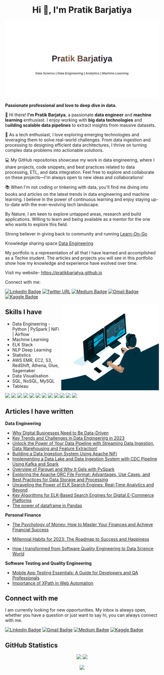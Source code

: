 <h1 align="center">Hi 👋, I'm Pratik Barjatiya</h1>

![Pratik Barjatiya](https://raw.githubusercontent.com/pratikbarjatya/pratikbarjatya/master/assets/images/Banner.svg)

[1.1]: https://github.com/pratikbarjatya/pratikbarjatya/blob/master/assets/icons/LinkedIn.svg (linkedin)
[2.1]: https://github.com/pratikbarjatya/pratikbarjatya/blob/master/assets/icons/email.png (mail)
[3.1]: https://github.com/pratikbarjatya/pratikbarjatya/blob/master/assets/icons/medium39.png (medium)
[4.1]: https://github.com/pratikbarjatya/pratikbarjatya/blob/master/assets/icons/Kaggle.svg (kaggle)

[1]: https://www.linkedin.com/in/pratik-barjatiya/
[2]: mailto:pratikbarjatya@gmail.com
[3]: https://medium.com/@pratikbarjatya
[4]: https://www.kaggle.com/pra0705

**Passionate professional and love to deep dive in data.**
  
👋 Hi there! **I'm Pratik Barjatya**, a passionate **data engineer** and **machine learning** enthusiast. I enjoy working with **big data technologies** and b**uilding scalable data pipelines** to extract insights from massive datasets.

🚀 As a tech enthusiast, I love exploring emerging technologies and leveraging them to solve real-world challenges. From data ingestion and processing to designing efficient data architectures, I thrive on turning complex data problems into actionable solutions.

💻 My GitHub repositories showcase my work in data engineering, where I share projects, code snippets, and best practices related to data processing, ETL, and data integration. Feel free to explore and collaborate on these projects—I'm always open to new ideas and collaborations!

📚 When I'm not coding or tinkering with data, you'll find me diving into books and articles on the latest trends in data engineering and machine learning. I believe in the power of continuous learning and enjoy staying up-to-date with the ever-evolving tech landscape.

By Nature, I am keen to explore untapped areas, research and build applications. Willing to learn and being available as a mentor for the one who wants to explore this field.
 
Strong believer in giving back to community and running [Learn-On-Go](https://www.linkedin.com/groups/13913721/) 

Knowledge sharing space [Data Engineering](https://dataengineering.quora.com/)

My portfolio is a representation of all that I have learned and accomplished as a Techie student. 
The articles and projects you will see in this portfolio show how my knowledge and experience have evolved over time.

Visit my website- https://pratikbarjatya.github.io

Connect with me:

[![Linkedin Badge](https://img.shields.io/badge/-LinkedIn-blue?style=flat-square&logo=Linkedin&logoColor=white&link=https://www.linkedin.com/in/pratik-barjatiya)](https://www.linkedin.com/in/pratik-barjatiya)
[![Twitter URL](https://img.shields.io/badge/Twitter-1DA1F2?style=flat-square&logo=twitter&logoColor=white&link=https://twitter.com/pratik007a)](https://twitter.com/pratik007a)
[![Medium Badge](https://img.shields.io/badge/-Medium-000000?style=flat-square&labelColor=000000&logo=medium&logoColor=white&link=https://medium.com/@pratikbarjatya)](https://medium.com/@pratikbarjatya)
[![Gmail Badge](https://img.shields.io/badge/-Gmail-c14438?style=flat-square&logo=Gmail&logoColor=white&link=mailto:pratikbarjatya@gmail.com)](mailto:pratikbarjatya@gmail.com)
[![Kaggle Badge](https://img.shields.io/badge/-Kaggle-20BEFF?style=flat-square&logo=Kaggle&logoColor=white&link=https://www.kaggle.com/pra0705)](https://www.kaggle.com/pra0705) 
<!-- ---- -->

 <img align="right" alt="GIF" src="https://raw.githubusercontent.com/pratikbarjatya/pratikbarjatya/master/assets/images/codegif.gif" width="320" height="284" />

## Skills I have

* Data Engineering - Python | PySpark | NiFi | Airflow
* Machine Learning
* ELK Stack
* NLP Deep Learning
* Statistics
* AWS EMR, EC2, S3, RedShift, Athena, Glue, Sagemaker 
* Data Visualisation
* SQL, NoSQL, MySQL
* Tableau

![](https://img.shields.io/badge/Code-Python-informational?style=flat&logo=python&logoColor=white&color=2CD4A7)
![](https://img.shields.io/badge/Database-InfluxDB-informational?style=flat&logo=influxdb&logoColor=white&color=2CD4A7)
![](https://img.shields.io/badge/Database-PostgreSQL-informational?style=flat&logo=postgresql&logoColor=white&color=2CD4A7)
![](https://img.shields.io/badge/Frontend-HTML-informational?style=flat&logo=html5&logoColor=white&color=2CD4A7)
![](https://img.shields.io/badge/Frontend-CSS-informational?style=flat&logo=css&logoColor=white&color=2CD4A7)
![](https://img.shields.io/badge/Shell-Bash-informational?style=flat&logo=bash&logoColor=white&color=2CD4A7)
![](https://img.shields.io/badge/DeepLearning-Keras-informational?style=flat&logo=pytorch&logoColor=white&color=2CD4A7)
![](https://img.shields.io/badge/DeepLearning-PyTorch-informational?style=flat&logo=keras&logoColor=white&color=2CD4A7)
![](https://img.shields.io/badge/ML-ScikitLearn-informational?style=flat&logo=sklearn&logoColor=white&color=2CD4A7)
![](https://img.shields.io/badge/DataViz-Plotly-informational?style=flat&logo=plotly&logoColor=white&color=2CD4A7)
![](https://img.shields.io/badge/DataViz-Seaborn-informational?style=flat&logo=seaborn&logoColor=white&color=2CD4A7)
![](https://img.shields.io/badge/Deployment-Heroku-informational?style=flat&logo=heroku&logoColor=white&color=2CD4A7)


## Articles I have written
**Data Engineering**
- [Why Digital Businesses Need to Be Data-Driven](https://pratikbarjatya.medium.com/why-digital-data-driven-42a9499393df)
- [Key Trends and Challenges in Data Engineering in 2023](https://pratikbarjatya.medium.com/key-trends-and-challenges-in-data-engineering-367c15df1b7)
- [Unlock the Power of Your Data Pipeline with Streaming Data Ingestion, Data Warehousing and Feature Extraction!](https://pratikbarjatya.medium.com/unlock-the-power-of-your-data-pipeline-with-streaming-data-ingestion-data-warehousing-and-feature-58d11870a4ad)
- [Building a Data Ingestion System Using Apache NiFi](https://pratikbarjatya.medium.com/building-data-ingestion-system-using-apache-nifi-76e90765ac43)
- [Implementing a Data Lake and Data Ingestion System with CDC Pipeline Using Kafka and Spark](https://medium.com/data-and-beyond/implementing-data-lake-and-data-ingestion-system-with-cdc-pipeline-using-kafka-and-spark-1da6de73de10)
- [Overview of Parquet and Why It Gels with PySpark](https://medium.com/data-and-beyond/overview-parquet-and-why-it-gels-with-pyspark-d6e2209bf225)
- [Exploring the Apache ORC File Format: Advantages, Use Cases, and Best Practices for Data Storage and Processing](https://medium.com/data-and-beyond/exploring-the-orc-file-format-advantages-use-cases-and-best-practices-for-data-storage-and-79c607ee9289)
- [Unraveling the Power of ELK Search Engines: Real-Time Analytics and Beyond](https://pratikbarjatya.medium.com/unraveling-the-power-of-elk-search-engines-real-time-analytics-and-beyond-8ca6960fcd32)
- [Key Algorithms for ELK-Based Search Engines for Digital E-Commerce Platforms](https://pratikbarjatya.medium.com/key-algorithms-for-elk-based-search-engines-for-digital-e-commerce-platforms-542a6a7f1f07)
- [The power of dataframe in Pandas](https://pratikbarjatya.medium.com/the-power-of-data-frame-in-pandas-ade694253e20)

**Personal Finance**
- [The Psychology of Money: How to Master Your Finances and Achieve Financial Success](https://pratikbarjatya.medium.com/the-psychology-of-money-lessons-learned-on-the-path-to-financial-success-56027adaeeca)
- [Millennial Habits for 2023: The Roadmap to Success and Happiness](https://pratikbarjatya.medium.com/millennial-habits-for-2023-the-roadmap-to-success-and-happiness-818e0c297c9)

- [How I transformed from Software Quality Engineering to Data Science World](https://pratikbarjatya.medium.com/how-i-transformed-from-software-quality-engineering-to-data-science-world-bb13ca1c3122)

**Software Testing and Quality Engineering**
- [Mobile App Testing Essentials: A Guide for Developers and QA Professionals](https://pratikbarjatya.medium.com/mobile-apps-testing-essentials-5497f5939cd6)
- [Importance of XPath in Web Automation](https://pratikbarjatya.medium.com/importance-of-xpath-in-web-automation-81139b9001c5)


## Connect with me

I am currently looking for new opportunities. My inbox is always open, whether you have a question or just want to say hi, you can always connect with me.

[![Linkedin Badge](https://img.shields.io/badge/-LinkedIn-blue?style=flat-square&logo=Linkedin&logoColor=white&link=https://www.linkedin.com/in/pratik-barjatiya)](https://www.linkedin.com/in/pratik-barjatiya)
[![Gmail Badge](https://img.shields.io/badge/-Gmail-c14438?style=flat-square&logo=Gmail&logoColor=white&link=mailto:pratikbarjatya@gmail.com)](mailto:pratikbarjatya@gmail.com)
[![Medium Badge](https://img.shields.io/badge/-Medium-000000?style=flat-square&labelColor=000000&logo=medium&logoColor=white&link=https://medium.com/@pratikbarjatya)](https://medium.com/@pratikbarjatya)
[![Kaggle Badge](https://img.shields.io/badge/-Kaggle-20BEFF?style=flat-square&logo=Kaggle&logoColor=white&link=https://www.kaggle.com/kritikseth)](https://www.kaggle.com/pra0705) 

<!-- section - social media icons -->

## GitHub Statistics

<p align = "center">
  <img src = "https://github-readme-stats.vercel.app/api?username=pratikbarjatya&hide=prs&show_icons=true&count_private=true&title_color=fff&icon_color=79ff97&bg_color=151515&theme=tokyonight&line_height=40">
  <img src = "https://github-readme-stats.vercel.app/api/top-langs/?username=pratikbarjatya&hide=css,java,html&title_color=fff&bg_color=151515&theme=tokyonight">
</p>


<p align='center'>
  <img align='center' src="https://visitor-badge.glitch.me/badge?page_id=pratikbarjatya.visitor-badge">
<p/>

<!--
**pratikbarjatya/pratikbarjatya** is a ✨ _special_ ✨ repository because its `README.md` (this file) appears on your GitHub profile.

Here are some ideas to get you started:

- 🔭 I’m currently working on ...
- 🌱 I’m currently learning ...
- 👯 I’m looking to collaborate on ...
- 🤔 I’m looking for help with ...
- 💬 Ask me about ...
- 📫 How to reach me: ...
- 😄 Pronouns: ...
- ⚡ Fun fact: ...
-->
